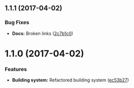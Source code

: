 <a name="1.1.1"></a>
## 1.1.1 (2017-04-02)


### Bug Fixes

* **Docs:** Broken links ([2c7b1c0](https://github.com/martinmethod/stickme/commit/2c7b1c0))



<a name="1.1.0"></a>
# 1.1.0 (2017-04-02)


### Features

* **Building system:** Refactored building system ([ec53b27](https://github.com/martinmethod/stickme/commit/ec53b27))



